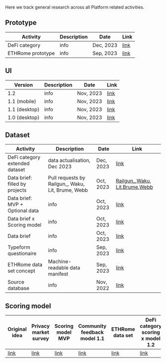 Here we track general research across all Platform related activities.

## Prototype

| Activity | Description | Date | Link | 
| ------------- | ------------- | ------------- | ------------- |
| DeFi category | info | Dec, 2023 | [link](https://web3-privacy-git-dw-tweaks-develit-io.vercel.app/category/defi) |
| ETHRome prototype | info | Sep, 2023 | [link](https://web3privacy-app.vercel.app/) |

## UI

| Version | Description | Date | Link | 
| ------------- | ------------- | ------------- | ------------- |
| 1.2 | info | Nov, 2023 | [link](https://github.com/web3privacy/web3privacy/blob/main/Web3privacynowplatform/UI/Readme.md#v12-post-ethrome-update-basic-scoring-x-brief-sync) |
| 1.1 (mobile) | info | Nov, 2023 | [link](https://github.com/web3privacy/web3privacy/blob/main/Web3privacynowplatform/UI/Readme.md#v11-post-ethrome-update-mobile-version) |
| 1.1 (desktop) | info | Nov, 2023 | [link](https://github.com/web3privacy/web3privacy/blob/main/Web3privacynowplatform/UI/Readme.md#v11-post-ethrome-update) |
| 1.0 (desktop) | info | Nov, 2023 | [link](https://github.com/web3privacy/web3privacy/blob/main/Web3privacynowplatform/UI/Readme.md#v10-eth-rome-prototype) |

## Dataset

| Activity | Description | Date | Link | 
| ------------- | ------------- | ------------- | ------------- |
| DeFi category extended dataset  | data actualisation, Dec 2023 | Dec, 2023 | [link](https://docs.google.com/spreadsheets/d/1ETkfki8JDhIKIsxNbNifoHSem52OI-0CpCKd1ln1PkA/edit?usp=sharing) |
| Data brief: filled by projects | Pull requests by Railgun_, Waku, Lit, Brume, Webb | Oct, 2023 | [Railgun_](https://github.com/web3privacy/web3privacy/pull/31),[Waku](https://github.com/web3privacy/web3privacy/pull/35), [Lit](https://github.com/web3privacy/web3privacy/pull/34),[Brume](https://github.com/web3privacy/web3privacy/pull/38),[Webb](https://github.com/web3privacy/web3privacy/pull/37) |
| Data brief: MVP + Optional data | info | Oct, 2023 | [link](https://github.com/web3privacy/web3privacy/blob/main/Web3privacynowplatform/Brief.md#optional-info) |
| Data brief x Scoring model | info | Oct, 2023 | [link](https://github.com/web3privacy/web3privacy/blob/main/Web3privacynowplatform/scoringmodel/Data%20brief%20%26%20scoring%20model%20comparison.md) |
| Data brief | info | Oct, 2023 | [link](https://github.com/web3privacy/web3privacy/blob/main/Web3privacynowplatform/Brief.md#basic-info) |
| Typeform questionaire | info | Sep, 2023 | [link](https://gy0n92ttldn.typeform.com/to/clX8HhGi) |
| ETHRome data set concept | Machine-readable data manifest | Sep, 2023 | [link](https://github.com/web3privacy/data/tree/main#readme) |
| Source database | info | Nov, 2022 | [link](https://github.com/web3privacy/web3privacy) |

## Scoring model

| Original idea  | Privacy market survey | Scoring model MVP | Community feedback model 1.1 | ETHRome data set | DeFi category scoring x model 1.2 | Playbook for non-techies 1.3 |
| ------------- | ------------- |------------- |------------- | ------------- | ------------- | ------------- |
| [link](https://github.com/web3privacy/web3privacy/tree/main/Web3privacynowplatform)  | [link](https://github.com/web3privacy/web3privacy/tree/main/Web3privacynowplatform/scoringmodel/Survey) | [link](https://github.com/web3privacy/web3privacy/blob/main/Web3privacynowplatform/scoringmodel/Web3Privacy%20Now%20scoring%20platform_test%20framework.pdf)  | [link](https://mirror.xyz/0x0f1F3DAf416B74DB3DE55Eb4D7513a80F4841073/E9QPx9iKgPXPqEsAN-YklipSRJy9VTBMOLwwEcqqVpU) | [link](https://taikai.network/ethrome/hackathons/ethrome-23/projects/clng508ts00lswu01030hpfuq/idea) | [link](https://github.com/web3privacy/web3privacy/blob/main/Web3privacynowplatform/scoringmodel/DeFi%20category%20prototype.md) | [link](https://mirror.xyz/0x0f1F3DAf416B74DB3DE55Eb4D7513a80F4841073/90XEXa7AG_qc-VgYKs40i88xB1HF97gr1zqb-qvnif0) |
